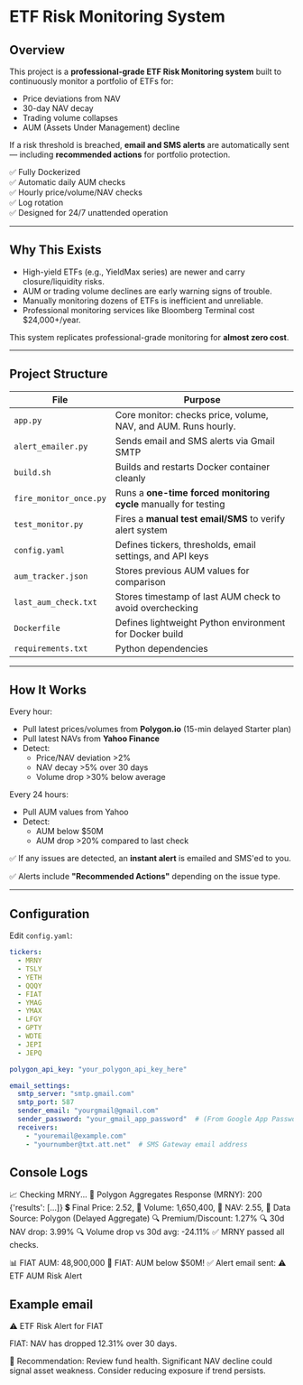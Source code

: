 # ETF Risk Monitoring System

## Overview

This project is a **professional-grade ETF Risk Monitoring system** built to continuously monitor a portfolio of ETFs for:

- Price deviations from NAV
- 30-day NAV decay
- Trading volume collapses
- AUM (Assets Under Management) decline

If a risk threshold is breached, **email and SMS alerts** are automatically sent — including **recommended actions** for portfolio protection.

✅ Fully Dockerized  
✅ Automatic daily AUM checks  
✅ Hourly price/volume/NAV checks  
✅ Log rotation  
✅ Designed for 24/7 unattended operation

---

## Why This Exists

- High-yield ETFs (e.g., YieldMax series) are newer and carry closure/liquidity risks.
- AUM or trading volume declines are early warning signs of trouble.
- Manually monitoring dozens of ETFs is inefficient and unreliable.
- Professional monitoring services like Bloomberg Terminal cost $24,000+/year.

This system replicates professional-grade monitoring for **almost zero cost**.

---

## Project Structure

| File | Purpose |
|------|---------|
| `app.py` | Core monitor: checks price, volume, NAV, and AUM. Runs hourly. |
| `alert_emailer.py` | Sends email and SMS alerts via Gmail SMTP |
| `build.sh` | Builds and restarts Docker container cleanly |
| `fire_monitor_once.py` | Runs a **one-time forced monitoring cycle** manually for testing |
| `test_monitor.py` | Fires a **manual test email/SMS** to verify alert system |
| `config.yaml` | Defines tickers, thresholds, email settings, and API keys |
| `aum_tracker.json` | Stores previous AUM values for comparison |
| `last_aum_check.txt` | Stores timestamp of last AUM check to avoid overchecking |
| `Dockerfile` | Defines lightweight Python environment for Docker build |
| `requirements.txt` | Python dependencies |

---

## How It Works

Every hour:

- Pull latest prices/volumes from **Polygon.io** (15-min delayed Starter plan)
- Pull latest NAVs from **Yahoo Finance**
- Detect:
  - Price/NAV deviation >2%
  - NAV decay >5% over 30 days
  - Volume drop >30% below average

Every 24 hours:

- Pull AUM values from Yahoo
- Detect:
  - AUM below $50M
  - AUM drop >20% compared to last check

✅ If any issues are detected, an **instant alert** is emailed and SMS'ed to you.

✅ Alerts include **"Recommended Actions"** depending on the issue type.

---

## Configuration

Edit `config.yaml`:

```yaml
tickers:
  - MRNY
  - TSLY
  - YETH
  - QQQY
  - FIAT
  - YMAG
  - YMAX
  - LFGY
  - GPTY
  - WDTE
  - JEPI
  - JEPQ

polygon_api_key: "your_polygon_api_key_here"

email_settings:
  smtp_server: "smtp.gmail.com"
  smtp_port: 587
  sender_email: "yourgmail@gmail.com"
  sender_password: "your_gmail_app_password"  # (From Google App Passwords, NOT your main password)
  receivers:
    - "youremail@example.com"
    - "yournumber@txt.att.net"  # SMS Gateway email address

```

## Console Logs

📈 Checking MRNY...
🔵 Polygon Aggregates Response (MRNY): 200 {'results': [...]}
💲 Final Price: 2.52, 🔄 Volume: 1,650,400, 🧮 NAV: 2.55, 📡 Data Source: Polygon (Delayed Aggregate)
🔍 Premium/Discount: 1.27%
🔍 30d NAV drop: 3.99%
🔍 Volume drop vs 30d avg: -24.11%
✅ MRNY passed all checks.

📊 FIAT AUM: 48,900,000
🚨 FIAT: AUM below $50M!
✅ Alert email sent: ⚠️ ETF AUM Risk Alert


## Example email

⚠️ ETF Risk Alert for FIAT

FIAT: NAV has dropped 12.31% over 30 days.

🛑 Recommendation:
Review fund health. Significant NAV decline could signal asset weakness.
Consider reducing exposure if trend persists.

